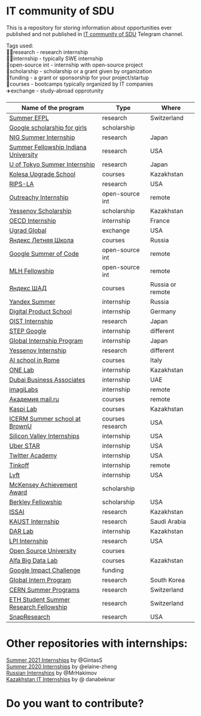 # IT community of SDU

This is a repository for storing information about opportunities ever published and not published in [IT community of SDU](https://t.me/sdu_it_community) Telegram channel.

Tags used:  
👩‍🔬research - research internship  
:woman_technologist:internship - typically SWE internship  
👐open-source int - internship with open-source project  
🏫scholarship - scholarship or a grant given by organization  
💸funding - a grant or sponsorship for your project/startup  
📖courses - bootcamps typically organized by IT companies  
✈️exchange - study-abroad opprotunity  

Name of the program | Type | Where |
--------------------|------|-------|
[Summer EFPL](https://summer.epfl.ch/) | research | Switzerland |
[Google scholarship for girls](https://buildyourfuture.withgoogle.com/scholarships/generation-google-scholarship-emea/) | scholarship | |
[NIG Summer Internship](https://www.nig.ac.jp/jimu/soken/intern/2021/index.html) | research | Japan |
[Summer Fellowship Indiana University](https://luddy.indiana.edu/research/student-research/fellowship.html) | research | USA |
[U of Tokyo Summer Internship](https://www.ilo.k.u-tokyo.ac.jp/summer_en/program) | research | Japan |
[Kolesa Upgrade School](https://upgrade.kolesa.group/) | courses | Kazakhstan |
[RIPS-LA](http://www.ipam.ucla.edu/programs/student-research-programs/research-in-industrial-projects-for-students-rips-2021/?tab=apply) | research | USA |
[Outreachy Internship](https://www.outreachy.org/) | open-source int | remote |
[Yessenov Scholarship](https://yessenovfoundation.org/o-fonde/programmyi/nauka/stipendiya-im-akademika-sh-esenova/) | scholarship | Kazakhstan |
[OECD Internship](https://www.oecd.org/careers/internship-programme/) | internship | France |
[Ugrad Global](https://kz.usembassy.gov/global-ugrad-2021-2022/) | exchange | USA |
[Яндекс Летняя Школа](https://academy.yandex.ru/schools?utm_source=academy&utm_medium=smm&utm_campaign=anons_25.01#courses) | courses | Russia |
[Google Summer of Code](https://summerofcode.withgoogle.com/) | open-source int | remote |
[MLH Fellowship](https://fellowship.mlh.io/#programs) | open-source int | remote |
[Яндекс ШАД](https://yandexdataschool.ru/) | courses | Russia or remote |
[Yandex Summer](https://yandex.ru/yaintern/) | internship | Russia |
[Digital Product School](https://digitalproductschool.io/apply/) | internship | Germany |
[OIST Internship](https://admissions.oist.jp/oist-research-internship-program-description) | research | Japan |
[STEP Google](https://buildyourfuture.withgoogle.com/programs/step/) | internship | different |
[Global Internship Program](https://hennge.com/global/gip.html) | internship | Japan |
[Yessenov Internship](https://yessenovfoundation.org/o-fonde/programmyi/nauka/nauchnyie-stazhirovki-v-laboratoriyah-mira/) | research | different |
[AI school in Rome](https://picampus-school.com/programme/school-of-ai/) | courses | Italy |
[ONE Lab]() | internship | Kazakhstan |
[Dubai Business Associates](https://dubaibusinessassociates.ae/) | internship | UAE |
[imagiLabs](https://imagilabs.com/pages/careers) | internship | remote |
[Академия mail.ru](https://data.mail.ru/pages/index/?next=/feed/%3F#auth) | courses | remote |
[Kaspi Lab](https://lab.kaspi.kz/) | courses | Kazakhstan |
[ICERM Summer school at BrownU](https://icerm.brown.edu/summerug/2020/#programdetails) | courses research | USA |
[Silicon Valley Internships](https://siliconvalleyinternship.com/) | internship | USA |
[Uber STAR](https://www.uber.com/us/en/careers/teams/university/) | internship | USA |
[Twitter Academy](https://twitteracademy21.splashthat.com/) | internship | USA |
[Tinkoff](https://fintech.tinkoff.ru/study/start/) | internship | remote |
[Lyft](https://www.lyft.com/careers/university) | internship | USA |
[McKensey Achievement Award](https://www.mckinsey.com/careers/mckinsey-achievement-awards/overview#) | scholarship | |
[Berkley Fellowship](https://www.noticebard.com/miller-research-fellowship-university-california-berkeley/) | scholarship | USA |
[ISSAI](https://issai.nu.edu.kz/home/) | research | Kazakhstan |
[KAUST Internship](https://vsrp.kaust.edu.sa/internship/introduction) | research | Saudi Arabia |
[DAR Lab](https://dar.io/ru/internships) | internship | Kazakhstan |
[LPI Internship](https://www.lpi.usra.edu/lpiintern/) | research | USA |
[Open Source University](https://github.com/ossu/computer-science) | courses | |
[Alfa Big Data Lab](https://alfalab.kz/?utm_source=instagram&utm_medium=cpc&utm_campaign=ads&fbclid=PAAaY9N16JLnUc5Eo6TSY7S_f6JsnAHuZcjysow3sHfOP5ydDcbQRL3E-Bf8o) | courses | Kazakhstan |
[Google Impact Challenge](https://impactchallenge.withgoogle.com/womenandgirls2021/process) | funding | |
[Global Intern Program ](https://ipa.gist.ac.kr/ipa/sub04_01_01.do) | research | South Korea |
[CERN Summer Programs](https://careers.cern/summer) | research | Switzerland |
[ETH Student Summer Research Fellowship](https://inf.ethz.ch/studies/summer-research-fellowship.html) | research | Switzerland |
[SnapResearch](https://snap.submittable.com/submit) | research | USA |


# Other repositories with internships:  
[Summer 2021 Internships](https://github.com/pittcsc/Summer2021-Internships) by @GintasS  
[Summer 2020 Internships](https://github.com/elaine-zheng/summer2020internships) by @elaine-zheng  
[Russian Internships](https://github.com/MrHakimov/russian-internships) by @MrHakimov  
[Kazakhstan IT Internships](https://github.com/danabeknar/kazakhstan-it-internships) by @ danabeknar  

# Do you want to contribute?



